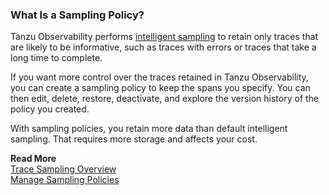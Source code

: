 ### What Is a Sampling Policy? 

Tanzu Observability performs [intelligent sampling](http://docs.wavefront.com/trace_data_sampling.html) to retain only traces that are likely to be informative, such as traces with errors or traces that take a long time to complete.

If you want more control over the traces retained in Tanzu Observability, you can create a sampling policy to keep the spans you specify. You can then edit, delete, restore, deactivate, and explore the version history of the policy you created. 

With sampling policies, you retain more data than default intelligent sampling. That requires more storage and affects your cost.

**Read More**<br/>
[Trace Sampling Overview](https://docs.wavefront.com/trace_data_sampling.html#how-it-works)<br/>
[Manage Sampling Policies](https://docs.wavefront.com/trace_sampling_policies.html)
